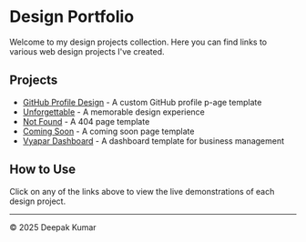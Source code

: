 # Design Portfolio

Welcome to my design projects collection. Here you can find links to various web design projects I've created.

## Projects

- [GitHub Profile Design](https://deepakkumar55.github.io/Design/GithubProfile/) - A custom GitHub profile p-age template
- [Unforgettable](https://deepakkumar55.github.io/Design/Unforgettable/) - A memorable design experience
- [Not Found](https://deepakkumar55.github.io/Design/Not-Found/) - A 404 page template
- [Coming Soon](https://deepakkumar55.github.io/Design/Coming-Soon/) - A coming soon page template
- [Vyapar Dashboard](https://deepakkumar55.github.io/Design/Vyapar/) - A dashboard template for business management

## How to Use

Click on any of the links above to view the live demonstrations of each design project.

---
© 2025 Deepak Kumar